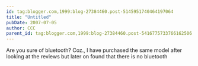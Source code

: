 ```yaml
---
id: tag:blogger.com,1999:blog-27384460.post-5145951740464197064
title: "Untitled"
pubDate: 2007-07-05
author: CCC
parent_id: tag:blogger.com,1999:blog-27384460.post-5416775733766162506
---
```


Are you sure of bluetooth? Coz., I have purchased the same model after looking at the reviews but later on found that there is no bluetooth